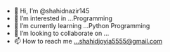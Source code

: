 - 👋 Hi, I’m @shahidnazir145
- 👀 I’m interested in ...Programming 
- 🌱 I’m currently learning ...Python Programming 
- 💞️ I’m looking to collaborate on ...
- 📫 How to reach me ...shahidjoyia5555@gmail.com

<!---
shahidnazir145/shahidnazir145 is a ✨ special ✨ repository because its `README.md` (this file) appears on your GitHub profile.
You can click the Preview link to take a look at your changes.
--->

